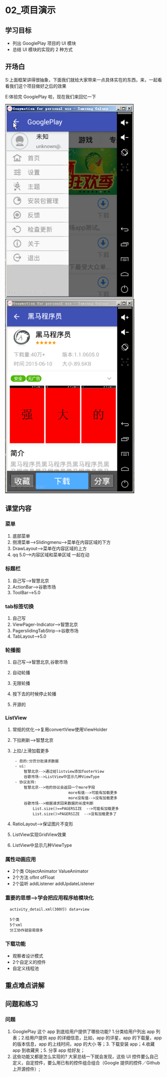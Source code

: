 # 02_项目演示
## 学习目标
- 列出 GooglePlay 项目的 UI 模块
- 总结 UI 模块的实现的 2 种方式

## 开场白
S:上面框架讲得很抽象，下面我们就给大家带来一点具体实在的东西，来，一起看看我们这个项目做好之后的效果

E:体验完 GooglePlay 啦，现在我们来回忆一下

![](img/app-menu.png )
![](img/app-detail.png )

## 课堂内容
### 菜单
1. 底部菜单
2. 侧滑菜单-->Slidingmenu-->菜单在内容区域的下方
3. DrawLayout-->菜单在内容区域的上方
4. qq 5.0-->内容区域和菜单区域 一起在动

### 标题栏
1. 自己写-->智慧北京
2. ActionBar-->谷歌市场
3. ToolBar-->5.0

### tab标签切换
1. 自己写
2. ViewPager-Indicator-->智慧北京
3. PagerslidingTabStrip-->谷歌市场
4. TabLayout-->5.0

### 轮播图
1. 自己写-->智慧北京,谷歌市场

  1. 自动轮播
  2. 无限轮播
  3. 按下去的时候停止轮播
  
2. 开源的

### ListView
1. 常规的优化-->复用convertView使用ViewHolder
2. 下拉刷新-->智慧北京
3. 上拉/上滑加载更多

        - 目的:分页分批请求数据
        - ui:
            智慧北京-->通过给listview添加footerView
            谷歌市场-->ListView中显示几种ViewType
        - 协议支持:
            智慧北京-->他的协议会返回一个more字段
                                more有值-->可能有加载更多
                                more没有值-->没有加载更多
            谷歌市场-->根据请求回来数据的长度判断
                List.size()==PAGERSIZE  -->可能有加载更多
                List.size()>PAGERSIZE  -->没有加载更多了

4. RatioLayout-->保证图片不变形
5. ListView实现GridView效果
6. ListView中显示几种ViewType

### 属性动画应用
+ 2个类
   ObjectAnimator
   ValueAnimator
+ 2个方法
   ofInt
   ofFloat
+ 2个监听
   addListener
   addUpdateListener

### 重要的思想-->学会把应用程序给模块化
      activity_detail.xml(300行) data+view
      
      5个类
      5个xml
      分工协作就容易很多

### 下载功能
- 观察者设计模式
- 2个自定义的控件
- 自定义线程池

## 重点难点讲解

## 问题和练习
### 问题
1. GooglePlay 这个 app 到底给用户提供了哪些功能?
    1.分类给用户列出 app 列表；2.给用户提供 app 的详细信息，比如，app 的评星，app 的下载量，app 的版本信息，app 的上线时间，app 的大小 等；3. 下载安装 app；4.收藏 app 到收藏夹；5. 分享 app 给好友；
2. 这些功能又都是怎么实现的?
    大家总结一下就会发现，这些 UI 控件要么自己定义，自定控件，要么用已有的控件组合组合（Google 提供的控件／Github上开源控件）;